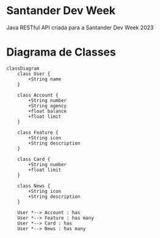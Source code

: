 # Santander Dev Week
Java RESTful API criada para a Santander Dev Week 2023
# Diagrama de Classes
```mermaid
classDiagram
    class User {
        +String name
    }

    class Account {
        +String number
        +String agency
        +float balance
        +float limit
    }

    class Feature {
        +String icon
        +String description
    }

    class Card {
        +String number
        +float limit
    }

    class News {
        +String icon
        +String description
    }

    User *--> Account : has
    User *--> Feature : has many
    User *--> Card : has
    User *--> News : has many
```
